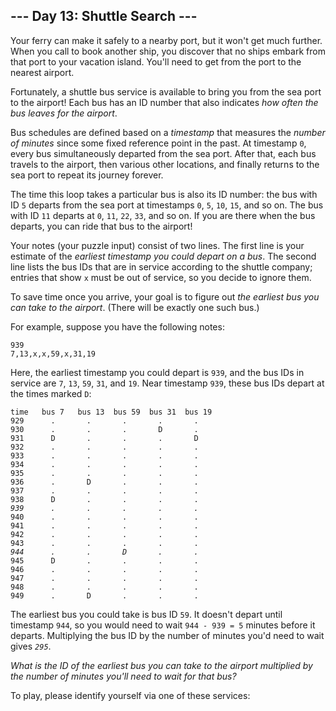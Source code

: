 <article class="day-desc"><h2>--- Day 13: Shuttle Search ---</h2><p>Your ferry can make it safely to a nearby port, but it won't get much further. When you call to book another ship, you discover that no ships embark from that port to your vacation island. You'll need to get from the port to the nearest airport.</p>
<p>Fortunately, a shuttle bus service is available to bring you from the sea port to the airport!  Each bus has an ID number that also indicates <em>how often the bus leaves for the airport</em>.</p>
<p>Bus schedules are defined based on a <em>timestamp</em> that measures the <em>number of minutes</em> since some fixed reference point in the past. At timestamp <code>0</code>, every bus simultaneously departed from the sea port. After that, each bus travels to the airport, then various other locations, and finally returns to the sea port to repeat its journey forever.</p>
<p>The time this loop takes a particular bus is also its ID number: the bus with ID <code>5</code> departs from the sea port at timestamps <code>0</code>, <code>5</code>, <code>10</code>, <code>15</code>, and so on. The bus with ID <code>11</code> departs at <code>0</code>, <code>11</code>, <code>22</code>, <code>33</code>, and so on. If you are there when the bus departs, you can ride that bus to the airport!</p>
<p>Your notes (your puzzle input) consist of two lines.  The first line is your estimate of the <em>earliest timestamp you could depart on a bus</em>. The second line lists the bus IDs that are in service according to the shuttle company; entries that show <code>x</code> must be out of service, so you decide to ignore them.</p>
<p>To save time once you arrive, your goal is to figure out <em>the earliest bus you can take to the airport</em>. (There will be exactly one such bus.)</p>
<p>For example, suppose you have the following notes:</p>
<pre><code>939
7,13,x,x,59,x,31,19
</code></pre>
<p>Here, the earliest timestamp you could depart is <code>939</code>, and the bus IDs in service are <code>7</code>, <code>13</code>, <code>59</code>, <code>31</code>, and <code>19</code>. Near timestamp <code>939</code>, these bus IDs depart at the times marked <code>D</code>:</p>
<pre><code>time   bus 7   bus 13  bus 59  bus 31  bus 19
929      .       .       .       .       .
930      .       .       .       D       .
931      D       .       .       .       D
932      .       .       .       .       .
933      .       .       .       .       .
934      .       .       .       .       .
935      .       .       .       .       .
936      .       D       .       .       .
937      .       .       .       .       .
938      D       .       .       .       .
<em>939      .       .       .       .       .</em>
940      .       .       .       .       .
941      .       .       .       .       .
942      .       .       .       .       .
943      .       .       .       .       .
<em>944      .       .       D       .       .</em>
945      D       .       .       .       .
946      .       .       .       .       .
947      .       .       .       .       .
948      .       .       .       .       .
949      .       D       .       .       .
</code></pre>
<p>The earliest bus you could take is bus ID <code>59</code>. It doesn't depart until timestamp <code>944</code>, so you would need to wait <code>944 - 939 = 5</code> minutes before it departs. Multiplying the bus ID by the number of minutes you'd need to wait gives <em><code>295</code></em>.</p>
<p><em>What is the ID of the earliest bus you can take to the airport multiplied by the number of minutes you'll need to wait for that bus?</em></p>
</article>
<p>To play, please identify yourself via one of these services:</p>
